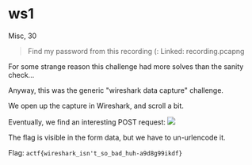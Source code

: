 # ws1
Misc, 30

> Find my password from this recording (:
> Linked: recording.pcapng

For some strange reason this challenge had more solves than the sanity check...

Anyway, this was the generic "wireshark data capture" challenge.

We open up the capture in Wireshark, and scroll a bit.

Eventually, we find an interesting POST request:
![](https://i.imgur.com/3AyCs9c.png)

The flag is visible in the form data, but we have to un-urlencode it.

Flag: `actf{wireshark_isn't_so_bad_huh-a9d8g99ikdf}`